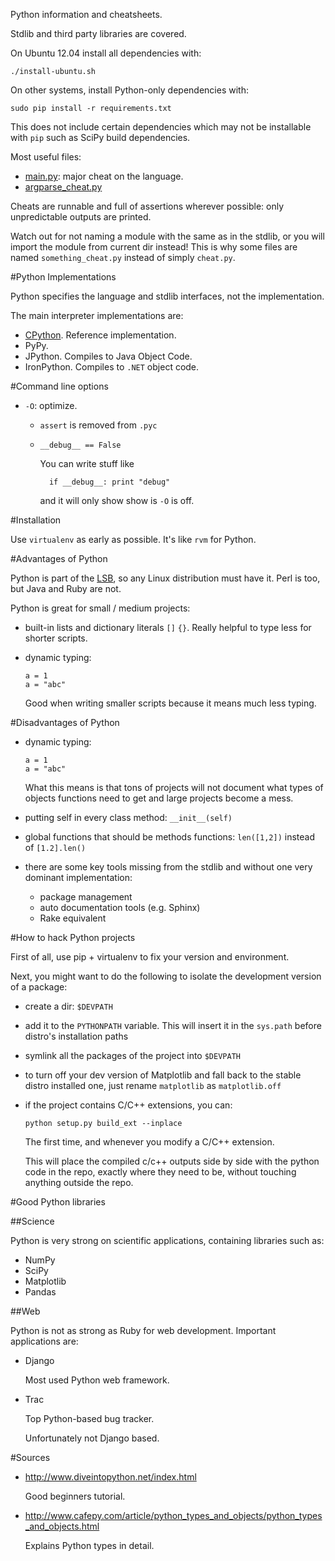 Python information and cheatsheets.

Stdlib and third party libraries are covered.

On Ubuntu 12.04 install all dependencies with:

	./install-ubuntu.sh

On other systems, install Python-only dependencies with:

	sudo pip install -r requirements.txt

This does not include certain dependencies which may not be installable with `pip`
such as SciPy build dependencies.

Most useful files:

- [main.py](main.py): major cheat on the language.
- [argparse_cheat.py](argparse_cheat.py)

Cheats are runnable and full of assertions wherever possible:
only unpredictable outputs are printed.

Watch out for not naming a module with the same as in the stdlib,
or you will import the module from current dir instead!
This is why some files are named `something_cheat.py` instead of simply `cheat.py`.

#Python Implementations

Python specifies the language and stdlib interfaces, not the implementation.

The main interpreter implementations are:

- [CPython](http://www.python.org/getit/source/). Reference implementation.
- PyPy.
- JPython. Compiles to Java Object Code.
- IronPython. Compiles to `.NET` object code.

#Command line options

- `-O`: optimize.

    - `assert` is removed from `.pyc`

    - `__debug__ == False`

        You can write stuff like

            if __debug__: print "debug"

        and it will only show show is `-O` is off.

#Installation

Use `virtualenv` as early as possible. It's like `rvm` for Python.

#Advantages of Python

Python is part of the [LSB](http://refspecs.linux-foundation.org/LSB_4.1.0/LSB-Languages/LSB-Languages/python.html),
so any Linux distribution must have it. Perl is too, but Java and Ruby are not.

Python is great for small / medium projects:

-   built-in lists and dictionary literals `[]` `{}`. Really helpful to type less for shorter scripts.

-   dynamic typing:

        a = 1
        a = "abc"

    Good when writing smaller scripts because it means much less typing.

#Disadvantages of Python

-   dynamic typing:

        a = 1
        a = "abc"

    What this means is that tons of projects will not document what types of objects functions need to get and large projects become a mess.

-   putting self in every class method: `__init__(self)`

-   global functions that should be methods functions: `len([1,2])` instead of `[1.2].len()`

-   there are some key tools missing from the stdlib and without one very dominant implementation:

    - package management
    - auto documentation tools (e.g. Sphinx)
    - Rake equivalent

#How to hack Python projects

First of all, use pip + virtualenv to fix your version and environment.

Next, you might want to do the following to isolate the development version of a package:

-   create a dir: `$DEVPATH`

-   add it to the `PYTHONPATH` variable. This will insert it in the `sys.path` before distro's installation paths

-   symlink all the packages of the project into `$DEVPATH`

-   to turn off your dev version of Matplotlib and fall back to the stable distro installed one, just rename `matplotlib` as `matplotlib.off`

-   if the project contains C/C++ extensions, you can:

        python setup.py build_ext --inplace

    The first time, and whenever you modify a C/C++ extension.

    This will place the compiled c/c++ outputs side by side with the python code in the repo, exactly where they need to be, without touching anything outside the repo.

#Good Python libraries

##Science

Python is very strong on scientific applications, containing libraries such as:

- NumPy
- SciPy
- Matplotlib
- Pandas

##Web

Python is not as strong as Ruby for web development. Important applications are:

-   Django

    Most used Python web framework.

-   Trac

    Top Python-based bug tracker.

    Unfortunately not Django based.

#Sources

-   <http://www.diveintopython.net/index.html>

    Good beginners tutorial.

-   <http://www.cafepy.com/article/python_types_and_objects/python_types_and_objects.html>

    Explains Python types in detail.
